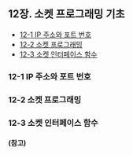  ## 12장. **소켓 프로그래밍 기초**

  * [12-1 IP 주소와 포트 번호](#12-1-ip-주소와-포트-번호)
  * [12-2 소켓 프로그래밍](#12-2-소켓-프로그래밍)
  * [12-3 소켓 인터페이스 함수](#12-3-소켓-인터페이스-함수)

### 12-1 IP 주소와 포트 번호  


### 12-2 소켓 프로그래밍  


### 12-3 소켓 인터페이스 함수  


#### (참고)
